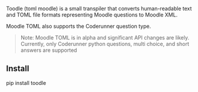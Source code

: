 Toodle (toml moodle) is a small transpiler that converts human-readable text and
TOML file formats representing Moodle questions to Moodle XML.

Moodle TOML also supports the Coderunner question type.

> Note: Moodle TOML is in alpha and significant API changes are likely.
> Currently, only Coderunner python questions, multi choice, and short answers
> are supported

## Install

pip install toodle
